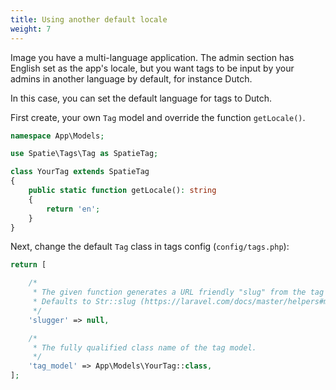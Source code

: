 ```yaml
---
title: Using another default locale
weight: 7
---
```


Image you have a multi-language application. The admin section has English set as the app's locale, but you want tags to be input by your admins in another language by default, for instance Dutch.

In this case, you can set the default language for tags to Dutch.

First create, your own `Tag` model and override the function `getLocale()`. 

```php
namespace App\Models;

use Spatie\Tags\Tag as SpatieTag;

class YourTag extends SpatieTag
{
    public static function getLocale(): string
    {
        return 'en';
    }
}
```

Next, change the default `Tag` class in tags config (`config/tags.php`):

```php
return [

    /*
     * The given function generates a URL friendly "slug" from the tag name property before saving it.
     * Defaults to Str::slug (https://laravel.com/docs/master/helpers#method-str-slug)
     */
    'slugger' => null,

    /*
     * The fully qualified class name of the tag model.
     */
    'tag_model' => App\Models\YourTag::class,
];
```
